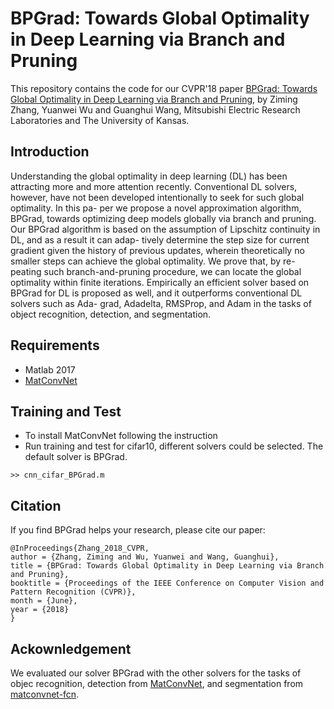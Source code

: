 # BPGrad: Towards Global Optimality in Deep Learning via Branch and Pruning
This repository contains the code for our CVPR'18 paper [BPGrad: Towards Global Optimality in Deep Learning via Branch and Pruning](https://openaccess.thecvf.com/content_cvpr_2018/papers/Zhang_BPGrad_Towards_Global_CVPR_2018_paper.pdf), by Ziming Zhang, Yuanwei Wu and Guanghui Wang, Mitsubishi Electric Research Laboratories and The University of Kansas.

## Introduction
Understanding the global optimality in deep learning (DL) has been attracting more and more attention recently. Conventional DL solvers, however, have not been developed intentionally to seek for such global optimality. In this pa- per we propose a novel approximation algorithm, BPGrad, towards optimizing deep models globally via branch and pruning. Our BPGrad algorithm is based on the assumption of Lipschitz continuity in DL, and as a result it can adap- tively determine the step size for current gradient given the history of previous updates, wherein theoretically no smaller steps can achieve the global optimality. We prove that, by re- peating such branch-and-pruning procedure, we can locate the global optimality within finite iterations. Empirically an efficient solver based on BPGrad for DL is proposed as well, and it outperforms conventional DL solvers such as Ada- grad, Adadelta, RMSProp, and Adam in the tasks of object recognition, detection, and segmentation.

## Requirements
- Matlab 2017
- [MatConvNet](https://github.com/vlfeat/matconvnet)

## Training and Test
- To install MatConvNet following the instruction
- Run training and test for cifar10, different solvers could be selected. The default solver is BPGrad.
```
>> cnn_cifar_BPGrad.m
```

## Citation
If you find BPGrad helps your research, please cite our paper:
```
@InProceedings{Zhang_2018_CVPR,
author = {Zhang, Ziming and Wu, Yuanwei and Wang, Guanghui},
title = {BPGrad: Towards Global Optimality in Deep Learning via Branch and Pruning},
booktitle = {Proceedings of the IEEE Conference on Computer Vision and Pattern Recognition (CVPR)},
month = {June},
year = {2018}
}
```

## Ackownledgement
We evaluated our solver BPGrad with the other solvers for the tasks of objec recognition, detection from [MatConvNet](https://github.com/vlfeat/matconvnet), and segmentation from [matconvnet-fcn](https://github.com/vlfeat/matconvnet-fcn).
